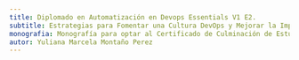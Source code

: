 ```yaml
---
title: Diplomado en Automatización en Devops Essentials V1 E2.
subtitle: Estrategias para Fomentar una Cultura DevOps y Mejorar la Implementación de CI/CD en Equipos de Desarrollo.
monografia: Monografía para optar al Certificado de Culminación de Estudios y al Título de Licenciatura en Ingeniería Informática.
autor: Yuliana Marcela Montaño Perez 
---
```


